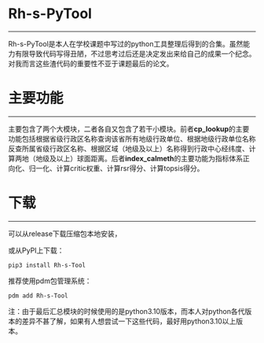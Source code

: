 # Rh-s-PyTool

---

Rh-s-PyTool是本人在学校课题中写过的python工具整理后得到的合集。虽然能力有限导致代码写得丑陋，不过思考过后还是决定发出来给自己的成果一个纪念。对我而言这些渣代码的重要性不亚于课题最后的论文。

# 主要功能

---

主要包含了两个大模块，二者各自又包含了若干小模块。前者**cp_lookup**的主要功能包括根据省级行政区名称查询该省所有地级行政单位、根据地级行政单位名称反查所属省级行政区名称、根据区域（地级及以上）名称得到行政中心经纬度、计算两地（地级及以上）球面距离。后者**index_calmeth**的主要功能为指标体系正向化、归一化、计算critic权重、计算rsr得分、计算topsis得分。

# 下载

---

可以从release下载压缩包本地安装，

或从PyPI上下载：

```
pip3 install Rh-s-Tool
```

推荐使用pdm包管理系统：

```
pdm add Rh-s-Tool
```

注：由于最后汇总模块的时候使用的是python3.10版本，而本人对python各代版本的差异不甚了解，如果有人想尝试一下这些代码，最好用python3.10以上版本。
